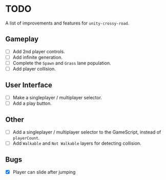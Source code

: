 # TODO

A list of improvements and features for `unity-crossy-road`.

## Gameplay

-   [ ] Add 2nd player controls.
-   [ ] Add infinite generation.
-   [ ] Complete the `Spawn` and `Grass` lane population.
-   [ ] Add player collision.

## User Interface

-   [ ] Make a singleplayer / multiplayer selector.
-   [ ] Add a play button.

## Other

-   [ ] Add a singleplayer / multiplayer selector to the GameScript, instead of `playerCount`.
-   [ ] Add `Walkable` and `Not Walkable` layers for detecting collision.

## Bugs

-   [x] Player can slide after jumping
